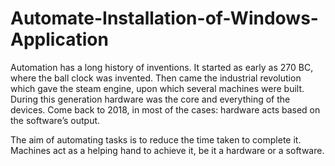 # Automate-Installation-of-Windows-Application
Automation has a long history of inventions. It started as early as 270 BC, where the ball clock was invented. Then came the industrial revolution which gave the steam engine, upon which several machines were built. During this generation hardware was the core and everything of the devices. Come back to 2018, in most of the cases: hardware acts based on the software’s output.

The aim of automating tasks is to reduce the time taken to complete it. Machines act as a helping hand to achieve it, be it a hardware or a software. 
